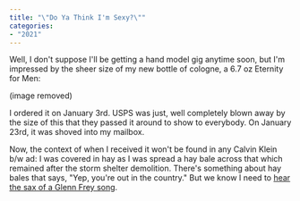 ```yaml
---
title: "\"Do Ya Think I'm Sexy?\"" 
categories:
- "2021"
---
```


Well, I don't suppose I'll be getting a hand model gig anytime soon, but I'm impressed by the sheer size of my new bottle of cologne, a 6.7 oz Eternity for Men:

(image removed)

I ordered it on January 3rd.  USPS was just, well completely blown away by the size of this that they passed it around to show to everybody.  On January 23rd, it was shoved into my mailbox.

Now, the context of when I received it won't be found in any Calvin Klein b/w ad: I was covered in hay as I was spread a hay bale across that which remained after the storm shelter demolition.  There's something about hay bales that says, "Yep, you're out in the country."  But we know I need to [hear the sax of a Glenn Frey song](https://open.spotify.com/track/0b8eSsBka9epA2J0wnPMax?si=R9vi2U-LR96tycADbJDH5w).




